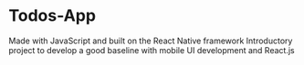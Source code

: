 # Todos-App
Made with JavaScript and built on the React Native framework
Introductory project to develop a good baseline with mobile UI development and React.js
